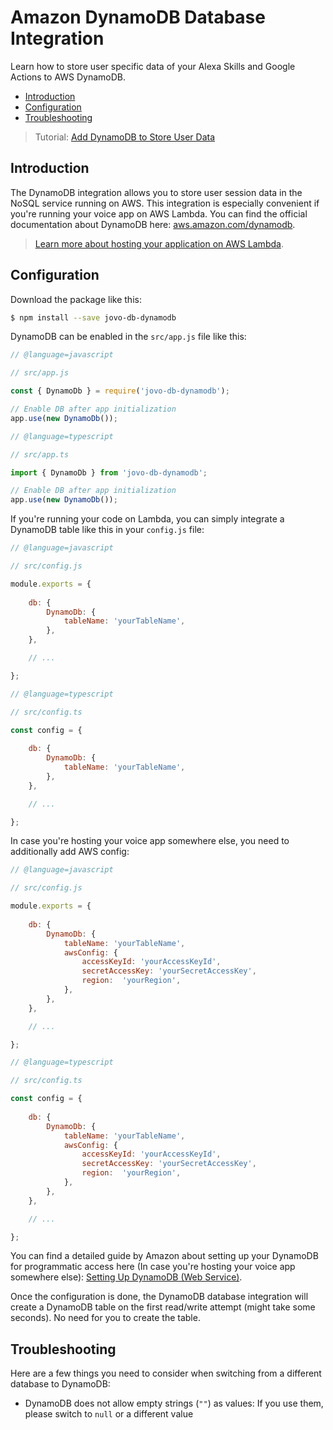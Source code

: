 # Amazon DynamoDB Database Integration

Learn how to store user specific data of your Alexa Skills and Google Actions to AWS DynamoDB.

* [Introduction](#introduction)
* [Configuration](#configuration)
* [Troubleshooting](#troubleshooting)

> Tutorial: [Add DynamoDB to Store User Data](https://www.jovo.tech/tutorials/add-dynamodb-database)

## Introduction

The DynamoDB integration allows you to store user session data in the NoSQL service running on AWS. This integration is especially convenient if you're running your voice app on AWS Lambda. You can find the official documentation about DynamoDB here: [aws.amazon.com/dynamodb](https://aws.amazon.com/dynamodb/).

> [Learn more about hosting your application on AWS Lambda](https://www.jovo.tech/docs/hosting/aws-lambda').

## Configuration

Download the package like this:

```sh
$ npm install --save jovo-db-dynamodb
```

DynamoDB can be enabled in the `src/app.js` file like this:

```javascript
// @language=javascript

// src/app.js

const { DynamoDb } = require('jovo-db-dynamodb');

// Enable DB after app initialization
app.use(new DynamoDb());

// @language=typescript

// src/app.ts

import { DynamoDb } from 'jovo-db-dynamodb';

// Enable DB after app initialization
app.use(new DynamoDb());
```

If you're running your code on Lambda, you can simply integrate a DynamoDB table like this in your `config.js` file:

```javascript
// @language=javascript

// src/config.js

module.exports = {
    
    db: {
        DynamoDb: {
            tableName: 'yourTableName',
        },
    },

    // ...

};

// @language=typescript

// src/config.ts

const config = {
    
    db: {
        DynamoDb: {
            tableName: 'yourTableName',
        },
    },

    // ...

};
```

In case you're hosting your voice app somewhere else, you need to additionally add AWS config:

```javascript
// @language=javascript

// src/config.js

module.exports = {
    
    db: {
        DynamoDb: {
            tableName: 'yourTableName',
            awsConfig: {
                accessKeyId: 'yourAccessKeyId',
                secretAccessKey: 'yourSecretAccessKey', 
                region:  'yourRegion',
            },
        },
    },

    // ...

};

// @language=typescript

// src/config.ts

const config = {
    
    db: {
        DynamoDb: {
            tableName: 'yourTableName',
            awsConfig: {
                accessKeyId: 'yourAccessKeyId',
                secretAccessKey: 'yourSecretAccessKey', 
                region:  'yourRegion',
            },
        },
    },

    // ...

};
```

You can find a detailed guide by Amazon about setting up your DynamoDB for programmatic access here (In case you're hosting your voice app somewhere else): [Setting Up DynamoDB (Web Service)](http://docs.aws.amazon.com/amazondynamodb/latest/developerguide/SettingUp.DynamoWebService.html).

Once the configuration is done, the DynamoDB database integration will create a DynamoDB table on the first read/write attempt (might take some seconds). No need for you to create the table.

## Troubleshooting

Here are a few things you need to consider when switching from a different database to DynamoDB:
* DynamoDB does not allow empty strings (`""`) as values: If you use them, please switch to `null` or a different value